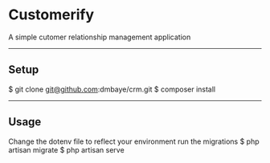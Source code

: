# Customerify
A simple cutomer relationship management application

---

## Setup
$ git clone git@github.com:dmbaye/crm.git 
$ composer install 

---

## Usage
Change the dotenv file to reflect your environment run the migrations
$ php artisan migrate 
$ php artisan serve 
